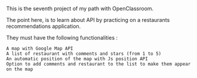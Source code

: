 This is the seventh project of my path with OpenClassroom.

The point here, is to learn about API by practicing on a restaurants recommendations application.

They must have the following functionalities :

    A map with Google Map API
    A list of restaurant with comments and stars (from 1 to 5)
    An automatic position of the map with Js position API
    Option to add comments and restaurant to the list to make them appear on the map
